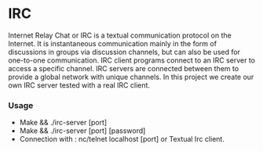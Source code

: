 # IRC

Internet Relay Chat or IRC is a textual communication protocol on the Internet. It is
instantaneous communication mainly in the form of discussions in groups via discussion
channels, but can also be used for one-to-one communication.
IRC client programs connect to an IRC server to access a specific channel. IRC servers
are connected between them to provide a global network with unique channels.
In this project we create our own IRC server tested with a real IRC client.

### Usage
  * Make && ./irc-server [port]
  * Make && ./irc-server [port] [password]
  * Connection with : nc/telnet localhost [port] or Textual Irc client.
